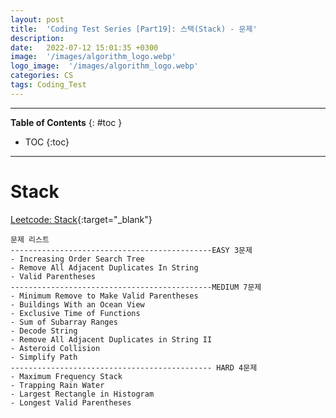 ```yaml
---
layout: post
title:  'Coding Test Series [Part19]: 스택(Stack) - 문제'
description: 
date:   2022-07-12 15:01:35 +0300
image:  '/images/algorithm_logo.webp'
logo_image:  '/images/algorithm_logo.webp'
categories: CS
tags: Coding_Test
---
```

---

**Table of Contents**
{: #toc }
*  TOC
{:toc}

---


# Stack


[Leetcode: Stack](https://leetcode.com/tag/stack/){:target="_blank"}  


```
문제 리스트
---------------------------------------------EASY 3문제
- Increasing Order Search Tree
- Remove All Adjacent Duplicates In String
- Valid Parentheses
---------------------------------------------MEDIUM 7문제
- Minimum Remove to Make Valid Parentheses
- Buildings With an Ocean View
- Exclusive Time of Functions
- Sum of Subarray Ranges
- Decode String
- Remove All Adjacent Duplicates in String II
- Asteroid Collision
- Simplify Path
--------------------------------------------- HARD 4문제
- Maximum Frequency Stack
- Trapping Rain Water
- Largest Rectangle in Histogram
- Longest Valid Parentheses
```

